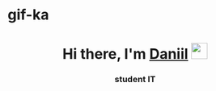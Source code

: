 # gif-ka
<h1 align="center">Hi there, I'm <a href="https://daniilshat.ru/" target="_blank">Daniil</a> 
<img src="https://raw.githubusercontent.com/vitaliysapuglicev/vitalysapuglicev/main/giphy.webp" height="32"/></h1>
<h3 align="center">student IT </h3>
